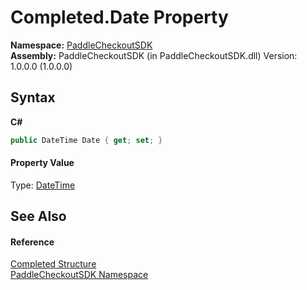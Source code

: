 # Completed.Date Property 
 

**Namespace:**&nbsp;<a href="b4859ff3-52cf-ce7f-1d1f-0b600b9bb9c0">PaddleCheckoutSDK</a><br />**Assembly:**&nbsp;PaddleCheckoutSDK (in PaddleCheckoutSDK.dll) Version: 1.0.0.0 (1.0.0.0)

## Syntax

**C#**<br />
``` C#
public DateTime Date { get; set; }
```


#### Property Value
Type: <a href="http://msdn2.microsoft.com/en-us/library/03ybds8y" target="_blank">DateTime</a>

## See Also


#### Reference
<a href="bd023081-4ad6-524f-a638-4981ebbae95b">Completed Structure</a><br /><a href="b4859ff3-52cf-ce7f-1d1f-0b600b9bb9c0">PaddleCheckoutSDK Namespace</a><br />